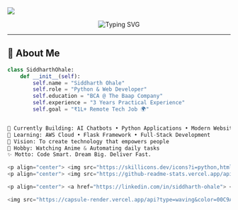 <img src="https://capsule-render.vercel.app/api?type=waving&color=00C9A7&height=200&section=header&text=Hi%20I'm%20Siddharth%20Ohale%20👋&fontSize=40&fontColor=ffffff&animation=twinkling" />

<p align="center">
  <img src="https://readme-typing-svg.demolab.com?font=Fira+Code&pause=1000&color=00C9A7&center=true&width=435&lines=Python+%26+Web+Developer;BCA+Student+@The+Baap+Company;Building+Dreams+With+Code+%F0%9F%9A%80;Always+Learning+New+Tech+%F0%9F%92%AA" alt="Typing SVG" />
</p>

---

## 💫 About Me

```python
class SiddharthOhale:
    def __init__(self):
        self.name = "Siddharth Ohale"
        self.role = "Python & Web Developer"
        self.education = "BCA @ The Baap Company"
        self.experience = "3 Years Practical Experience"
        self.goal = "₹1L+ Remote Tech Job 🌍"


🔭 Currently Building: AI Chatbots • Python Applications • Modern Websites
🧠 Learning: AWS Cloud • Flask Framework • Full-Stack Development
🎯 Vision: To create technology that empowers people
🤖 Hobby: Watching Anime & Automating daily tasks
✨ Motto: Code Smart. Dream Big. Deliver Fast.

<p align="center"> <img src="https://skillicons.dev/icons?i=python,html,css,js,bootstrap,flask,aws,pandas,numpy,seaborn,matplotlib,git,github,vscode,linux&perline=9" /> </p>
<p align="center"> <img src="https://github-readme-stats.vercel.app/api?username=Siddhu-ohale&show_icons=true&theme=merko&hide_border=false&include_all_commits=true" width="49%" /> <img src="https://github-readme-streak-stats.herokuapp.com/?user=Siddhu-ohale&theme=merko&hide_border=false" width="49%" /> </p><p align="center"> <img src="https://github-profile-summary-cards.vercel.app/api/cards/profile-details?username=Siddhu-ohale&theme=tokyonight" /> </p>

<p align="center"> <a href="https://linkedin.com/in/siddharth-ohale"> <img src="https://img.shields.io/badge/LinkedIn-%230077B5.svg?&style=for-the-badge&logo=linkedin&logoColor=white" /> </a> <a href="mailto:siddhu.code@gmail.com"> <img src="https://img.shields.io/badge/Gmail-D14836?style=for-the-badge&logo=gmail&logoColor=white" /> </a> <a href="https://github.com/Siddhu-ohale"> <img src="https://img.shields.io/badge/GitHub-100000?style=for-the-badge&logo=github&logoColor=white" /> </a> </p>

<img src="https://capsule-render.vercel.app/api?type=waving&color=00C9A7&height=150&section=footer" /><p align="center"> <i>"Code smart, dream big, and let the world see your fire." 🔥</i> </p> ```
